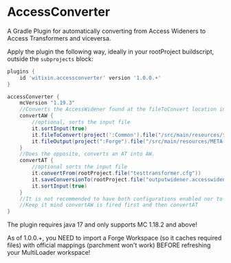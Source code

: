 # AccessConverter
A Gradle Plugin for automatically converting from Access Wideners to Access Transformers and viceversa.

Apply the plugin the following way, ideally in your rootProject buildscript, outside the `subprojects` block:

```groovy
plugins {
    id 'witixin.accessconverter' version '1.0.0.+'
}

accessConverter {
    mcVersion "1.19.3"
    //Converts the AccessWidener found at the fileToConvert location into an accesstransformer dropped into the fileToOutput location.
    convertAW {
        //optional, sorts the input file
        it.sortInput(true)
        it.fileToConvert(project(':Common').file("/src/main/resources/${modid}.accesswidener"))
        it.fileOutput(project(":Forge").file("/src/main/resources/META-INF/accesstransformer.cfg"))
    }
    //Does the opposite, converts an AT into AW.
    convertAT {
        //optional sorts the input file
        it.convertFrom(rootProject.file("testtransformer.cfg"))
        it.saveConversionTo(rootProject.file("outputwidener.accesswidener"))
        it.sortInput(true)
    }
    //It is not recommended to have both configurations enabled nor to have one of them depend on the files of the other one.
    //Keep it mind convertAW is fired first and then convertAT
}
```

The plugin requires java 17 and only supports MC 1.18.2 and above!

As of 1.0.0.+, you NEED to import a Forge Workspace (so it caches required files) with official mappings (parchment won't work) BEFORE refreshing your MultiLoader workspace!
